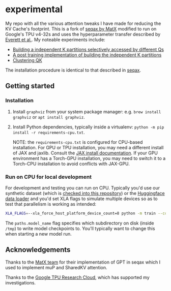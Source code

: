 # experimental

My repo with all the various attention tweaks I have made for reducing the KV Cache's footprint. This is a fork of [seqax by MatX](https://github.com/MatX-inc/seqax) modified to run on Google's TPU v4-32s and uses the hyperparameter transfer described by [Everett et al.](https://arxiv.org/pdf/2407.05872v2). My noteable experiments include:

- [Building a independent K partitions selectively accessed by different Qs](https://github.com/clankur/experimental/tree/parition_qk_alibi_embed)
- [A post training implementation of building the independent K partitions](https://github.com/clankur/experimental/tree/parition_qk_alibi_embed_post_training)
- [Clustering QK](https://github.com/clankur/experimental/tree/cluster_qk)

The installation procedure is identical to that described in [seqax](https://github.com/MatX-inc/seqax).

## Getting started

### Installation

1. Install `graphviz` from your system package manager: e.g. `brew install graphviz` or `apt install graphviz`.
2. Install Python dependencies, typically inside a virtualenv: `python -m pip install -r requirements-cpu.txt`.

   NOTE: the `requirements-cpu.txt` is configured for CPU-based installation. For GPU or TPU installation, you may need a different install of JAX and jaxlib. Consult the [JAX install documentation](https://jax.readthedocs.io/en/latest/installation.html). If your GPU environment has a Torch-GPU installation, you may need to switch it to a Torch-CPU installation to avoid conflicts with JAX-GPU.

### Run on CPU for local development

For development and testing you can run on CPU. Typically you'd use our synthetic dataset (which is [checked into this repository](/synthetic_dataset.zarr)) or the [Huggingface data loader](#data-loaders) and you'd set XLA flags to simulate multiple devices so as to test that parallelism is working as intended:

```bash
XLA_FLAGS=--xla_force_host_platform_device_count=8 python -m train --config-name=local_test_synthetic +paths.model_name=synthetic_000
```

The `paths.model_name` flag specifies which subdirectory on disk (inside `/tmp`) to write model checkpoints to. You'll typically want to change this when starting a new model run.

## Acknowledgements

Thanks to the [MatX team](https://matx.com/) for their implementation of GPT in seqax which I used to implement muP and SharedKV attention.

Thanks to the [Google TPU Research Cloud](https://sites.research.google/trc/about/), which has supported my investigations.
